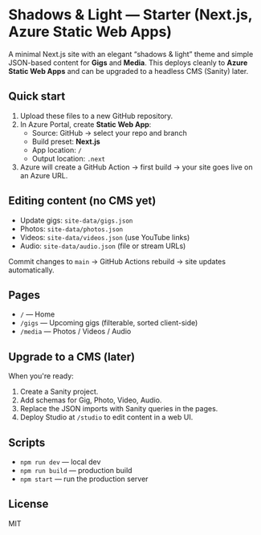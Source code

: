 # Shadows & Light — Starter (Next.js, Azure Static Web Apps)

A minimal Next.js site with an elegant “shadows & light” theme and simple JSON-based content for **Gigs** and **Media**. 
This deploys cleanly to **Azure Static Web Apps** and can be upgraded to a headless CMS (Sanity) later.

## Quick  start
1. Upload these files to a new GitHub repository.
2. In Azure Portal, create **Static Web App**:
   - Source: GitHub → select your repo and branch
   - Build preset: **Next.js**
   - App location: `/`
   - Output location: `.next`
3. Azure will create a GitHub Action → first build → your site goes live on an Azure URL.

## Editing content (no CMS yet)
- Update gigs: `site-data/gigs.json`
- Photos: `site-data/photos.json`
- Videos: `site-data/videos.json` (use YouTube links)
- Audio: `site-data/audio.json` (file or stream URLs)

Commit changes to `main` → GitHub Actions rebuild → site updates automatically.

## Pages
- `/` — Home
- `/gigs` — Upcoming gigs (filterable, sorted client-side)
- `/media` — Photos / Videos / Audio

## Upgrade to a CMS (later)
When you're ready:
1. Create a Sanity project.
2. Add schemas for Gig, Photo, Video, Audio.
3. Replace the JSON imports with Sanity queries in the pages.
4. Deploy Studio at `/studio` to edit content in a web UI.

## Scripts
- `npm run dev` — local dev
- `npm run build` — production build
- `npm start` — run the production server

## License
MIT
